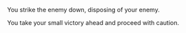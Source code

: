 You strike the enemy down, disposing of your enemy.

You take your small victory ahead and proceed with caution. 